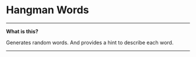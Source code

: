 # Hangman Words

----

**What is this?** 

Generates random words. And provides a hint to describe each word.

---